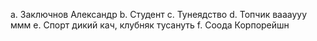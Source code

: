 a. Заключнов Александр
b. Cтудент
c. Тунеядство
d. Топчик ваааууу ммм
e. Спорт дикий кач, клубняк тусануть
f. Соода Корпорейшн